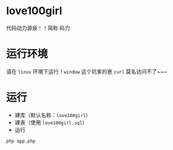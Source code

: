 # love100girl
代码动力源泉！！简称 码力

# 运行环境

请在 `linux` 环境下运行！`window` 这个坑爹的崽 `curl` 莫名访问不了~~~

# 运行

- 建库（默认名称：`love100girl`）
- 建表（使用 `love100girl.sql`）
- 运行

```
php app.php
```
